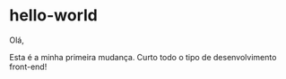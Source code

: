 # hello-world

Olá,

Esta é a minha primeira mudança. Curto todo o tipo de desenvolvimento front-end!
